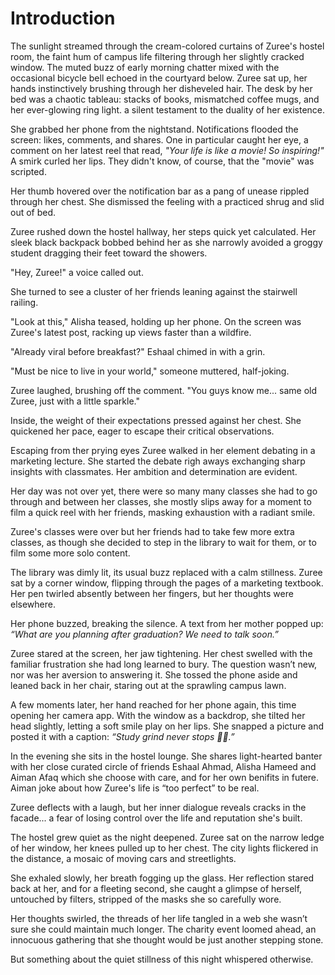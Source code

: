 # Introduction

The sunlight streamed through the cream-colored curtains of Zuree's hostel room, the faint hum of campus life filtering through her slightly cracked window. The muted buzz of early morning chatter mixed with the occasional bicycle bell echoed in the courtyard below. Zuree sat up, her hands instinctively brushing through her disheveled hair. The desk by her bed was a chaotic tableau: stacks of books, mismatched coffee mugs, and her ever-glowing ring light. a silent testament to the duality of her existence.  

She grabbed her phone from the nightstand. Notifications flooded the screen: likes, comments, and shares. One in particular caught her eye, a comment on her latest reel that read, *"Your life is like a movie! So inspiring!"* A smirk curled her lips. They didn't know, of course, that the "movie" was scripted.  

Her thumb hovered over the notification bar as a pang of unease rippled through her chest. She dismissed the feeling with a practiced shrug and slid out of bed.  

Zuree rushed down the hostel hallway, her steps quick yet calculated. Her sleek black backpack bobbed behind her as she narrowly avoided a groggy student dragging their feet toward the showers.  

"Hey, Zuree!" a voice called out.  

She turned to see a cluster of her friends leaning against the stairwell railing.  

"Look at this," Alisha teased, holding up her phone. On the screen was Zuree's latest post, racking up views faster than a wildfire.  

"Already viral before breakfast?" Eshaal chimed in with a grin.  

"Must be nice to live in your world," someone muttered, half-joking.  

Zuree laughed, brushing off the comment. "You guys know me... same old Zuree, just with a little sparkle."

Inside, the weight of their expectations pressed against her chest. She quickened her pace, eager to escape their critical observations.  

Escaping from ther prying eyes Zuree walked in her element debating in a marketing lecture. She started the debate righ aways exchanging sharp insights with classmates. Her ambition and determination are evident.

Her day was not over yet, there were so many many classes she had to go through and between her classes, she mostly slips away for a moment to film a quick reel with her friends, masking exhaustion with a radiant smile.    

Zuree's classes were over but her friends had to take few more extra classes, as though she decided to step in the library to wait for them, or to film some more solo content.

The library was dimly lit, its usual buzz replaced with a calm stillness. Zuree sat by a corner window, flipping through the pages of a marketing textbook. Her pen twirled absently between her fingers, but her thoughts were elsewhere.  

Her phone buzzed, breaking the silence. A text from her mother popped up: *“What are you planning after graduation? We need to talk soon.”*  

Zuree stared at the screen, her jaw tightening. Her chest swelled with the familiar frustration she had long learned to bury. The question wasn’t new, nor was her aversion to answering it. She tossed the phone aside and leaned back in her chair, staring out at the sprawling campus lawn.  

A few moments later, her hand reached for her phone again, this time opening her camera app. With the window as a backdrop, she tilted her head slightly, letting a soft smile play on her lips. She snapped a picture and posted it with a caption: *“Study grind never stops 💪✨.”*  

In the evening she sits in the hostel lounge. She shares light-hearted banter with her close curated circle of friends Eshaal Ahmad, Alisha Hameed and Aiman Afaq which she choose with care, and for her own benifits in futere. Aiman joke about how Zuree's life is “too perfect” to be real.
  
Zuree deflects with a laugh, but her inner dialogue reveals cracks in the facade... a fear of losing control over the life and reputation she's built.

The hostel grew quiet as the night deepened. Zuree sat on the narrow ledge of her window, her knees pulled up to her chest. The city lights flickered in the distance, a mosaic of moving cars and streetlights.  

She exhaled slowly, her breath fogging up the glass. Her reflection stared back at her, and for a fleeting second, she caught a glimpse of herself, untouched by filters, stripped of the masks she so carefully wore.  

Her thoughts swirled, the threads of her life tangled in a web she wasn’t sure she could maintain much longer. The charity event loomed ahead, an innocuous gathering that she thought would be just another stepping stone.  

But something about the quiet stillness of this night whispered otherwise.  
